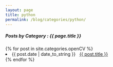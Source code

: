 ```yaml
---
layout: page
title: python
permalink: /blog/categories/python/
---
```


<h5> Posts by Category : {{ page.title }} </h5>

<div class="card">
{% for post in site.categories.openCV %}
 <li class="category-posts"><span>{{ post.date | date_to_string }}</span> &nbsp; <a href="{{ post.url }}">{{ post.title }}</a></li>
{% endfor %}
</div>
